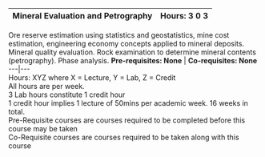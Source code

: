 **Mineral Evaluation and Petrography** | **Hours: 3 0 3**  
---|---  
Ore reserve estimation using statistics and geostatistics, mine cost estimation, engineering economy concepts applied to mineral deposits. Mineral quality evaluation. Rock examination to determine mineral contents (petrography). Phase analysis.
**Pre-requisites: None** | **Co-requisites: None**  
---|---  
Hours: XYZ where X = Lecture, Y = Lab, Z = Credit  
All hours are per week.  
3 Lab hours constitute 1 credit hour  
1 credit hour implies 1 lecture of 50mins per academic week. 16 weeks in total.  
Pre-Requisite courses are courses required to be completed before this course may be taken  
Co-Requisite courses are courses required to be taken along with this course
